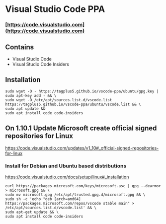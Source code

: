 # Visual Studio Code PPA
### [https://code.visualstudio.com](https://code.visualstudio.com)

## Contains
* Visual Studio Code
* Visual Studio Code Insiders

## Installation
```
sudo wget -O - https://tagplus5.github.io/vscode-ppa/ubuntu/gpg.key | sudo apt-key add - && \
sudo wget -O /etc/apt/sources.list.d/vscode.list https://tagplus5.github.io/vscode-ppa/ubuntu/vscode.list && \
sudo apt update &&
sudo apt install code code-insiders
```

## On 1.10.1 Update Microsoft create official signed repositories for Linux
https://code.visualstudio.com/updates/v1_10#_official-signed-repositories-for-linux

### Install for Debian and Ubuntu based distributions
https://code.visualstudio.com/docs/setup/linux#_installation
```
curl https://packages.microsoft.com/keys/microsoft.asc | gpg --dearmor > microsoft.gpg && \
sudo mv microsoft.gpg /etc/apt/trusted.gpg.d/microsoft.gpg && \
sudo sh -c 'echo "deb [arch=amd64] https://packages.microsoft.com/repos/vscode stable main" > /etc/apt/sources.list.d/vscode.list' && \
sudo apt-get update && \
sudo apt install code code-insiders
```
